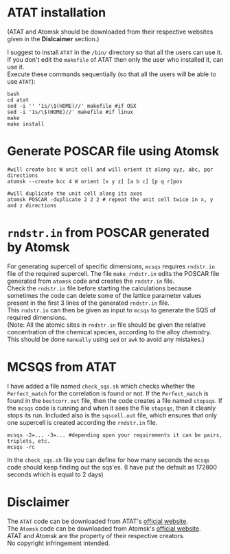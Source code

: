 # ATAT installation
(ATAT and Atomsk should be downloaded from their respective websites given in the **Dislcaimer** section.)

I suggest to install `ATAT` in the `/bin/` directory so that all the users can use it. If you don't edit the `makefile` of ATAT then only the user who installed it, can use it.  
Execute these commands sequentially (so that all the users will be able to use `ATAT`):
````shell
bash
cd atat  
sed -i '' '1s/\$(HOME)//' makefile #if OSX  
sed -i '1s/\$(HOME)//' makefile #if linux  
make  
make install  
````

# Generate POSCAR file using Atomsk
````shell
#will create bcc W unit cell and will orient it along xyz, abc, pqr directions
atomsk --create bcc 4 W orient [x y z] [a b c] [p q r]pos

#will duplicate the unit cell along its axes
atomsk POSCAR -duplicate 2 2 2 # repeat the unit cell twice in x, y and z directions
````

# `rndstr.in` from POSCAR generated by Atomsk
For generating supercell of specific dimensions, `mcsqs` requires `rndstr.in` file of the required supercell. The file `make_rndstr.in` edits the POSCAR file generated from `atomsk` code and creates the `rndstr.in` file.  
Check the `rndstr.in` file before starting the calculations because sometimes the code can delete some of the lattice parameter values present in the first 3 lines of the generated `rndstr.in` file.  
This `rndstr.in` can then be given as input to `mcsqs` to generate the SQS of required dimensions.  
(Note: All the atomic sites in `rndstr.in` file should be given the relative concentration of the chemical species, according to the alloy chemistry. This should be done `manually` using `sed` or `awk` to avoid any mistakes.)

# MCSQS from ATAT
I have added a file named `check_sqs.sh` which checks whether the `Perfect_match` for the correlation is found or not. If the `Perfect_match` is found in the `bestcorr.out` file, then the code creates a file named `stopsqs`. If the `mcsqs` code is running and when it sees the file `stopsqs`, then it cleanly stops its run.
Included also is the `sqscell.out` file, which ensures that only one supercell is created according the `rndstr.in` file.
````shell
mcsqs -2=... -3=... #depending upon your requirements it can be pairs, triplets, etc.
mcsqs -rc
````
In the `check_sqs.sh` file you can define for how many seconds the `mcsqs` code should keep finding out the sqs'es. (I have put the default as 172800 seconds which is equal to 2 days)

# Disclaimer
The `ATAT` code can be downloaded from ATAT's [official website](https://www.brown.edu/Departments/Engineering/Labs/avdw/atat/).  
The `Atomsk` code can be downloaded from Atomsk's [official website](https://atomsk.univ-lille.fr/dl.php).  
ATAT and Atomsk are the property of their respective creators.  
No copyright infringement intended.